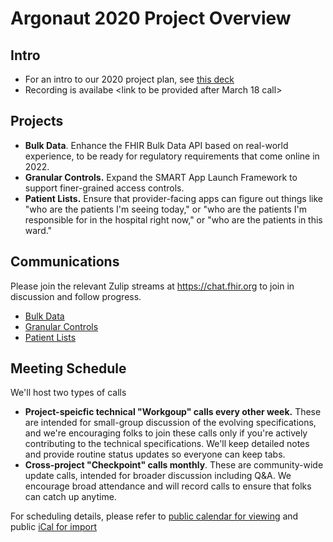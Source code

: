 # Argonaut 2020 Project Overview

## Intro
* For an intro to our 2020 project plan, see [this deck](https://docs.google.com/presentation/d/1OgyYZOfXoP78T-lwiAbeCdlxRRSsNDB_ZCiPZGRFzvs/present)
* Recording is availabe <link to be provided after March 18 call>

## Projects

* **Bulk Data**. Enhance the FHIR Bulk Data API based on real-world experience, to be ready for regulatory requirements that come online in 2022.
* **Granular Controls.** Expand the SMART App Launch Framework to support finer-grained access controls.
* **Patient Lists.** Ensure that provider-facing apps can figure out things like "who are the patients I'm seeing today,"
  or "who are the patients I'm responsible for in the hospital right now," or "who are the patients in this ward."

## Communications

Please join the relevant Zulip streams at https://chat.fhir.org to join in discussion and follow progress.

* [Bulk Data](https://chat.fhir.org/#narrow/stream/179250-bulk-data/topic/Argonaut.20Announcements)
* [Granular Controls](https://chat.fhir.org/#narrow/stream/179170-smart/topic/Argonaut.20Announcements)
* [Patient Lists](https://chat.fhir.org/#narrow/stream/227046-Argo-Patient.20Lists/topic/Argonaut.20Announcements)


## Meeting Schedule

We'll host two types of calls
 * **Project-speicfic technical "Workgoup" calls every other week.** These are intended for small-group discussion of
   the evolving specifications, and we're encouraging folks to join these calls  only if you're actively contributing
   to the technical specifications. We'll keep detailed notes and provide routine status updates so everyone can keep tabs.
 * **Cross-project "Checkpoint" calls monthly**. These are community-wide update calls, intended for broader discussion
   including Q&A. We encourage broad attendance and will record calls to ensure that folks can catch up anytime.
 
For scheduling details, please refer to [public calendar for viewing](https://calendar.google.com/calendar/embed?src=idchd9q6skpvncjc0u24s32h80%40group.calendar.google.com) and public [iCal for import](https://calendar.google.com/calendar/ical/idchd9q6skpvncjc0u24s32h80%40group.calendar.google.com/public/basic.ics)
